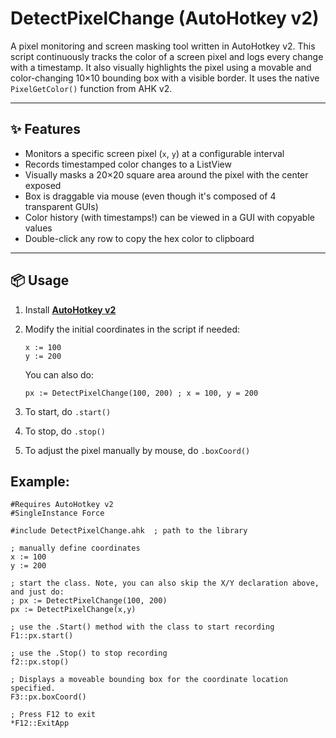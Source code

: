 # DetectPixelChange (AutoHotkey v2)

A pixel monitoring and screen masking tool written in AutoHotkey v2. This script continuously tracks the color of a screen pixel and logs every change with a timestamp. It also visually highlights the pixel using a movable and color-changing 10×10 bounding box with a visible border. It uses the native `PixelGetColor()` function from AHK v2.

---

## ✨ Features

- Monitors a specific screen pixel (`x`, `y`) at a configurable interval
- Records timestamped color changes to a ListView
- Visually masks a 20×20 square area around the pixel with the center exposed
- Box is draggable via mouse (even though it's composed of 4 transparent GUIs)
- Color history (with timestamps!) can be viewed in a GUI with copyable values
- Double-click any row to copy the hex color to clipboard

---

## 📦 Usage

1. Install [**AutoHotkey v2**](https://www.autohotkey.com/download/ahk-v2.exe)
2. Modify the initial coordinates in the script if needed:
   ```autohotkey
   x := 100
   y := 200
   ```
   You can also do: 
   ```
   px := DetectPixelChange(100, 200) ; x = 100, y = 200
   ```

3. To start, do `.start()`
4. To stop, do `.stop()`
5. To adjust the pixel manually by mouse, do `.boxCoord()`

## Example: 

```
#Requires AutoHotkey v2
#SingleInstance Force

#include DetectPixelChange.ahk  ; path to the library

; manually define coordinates 
x := 100
y := 200

; start the class. Note, you can also skip the X/Y declaration above, and just do: 
; px := DetectPixelChange(100, 200)
px := DetectPixelChange(x,y)

; use the .Start() method with the class to start recording
F1::px.start()

; use the .Stop() to stop recording
f2::px.stop()

; Displays a moveable bounding box for the coordinate location specified.
F3::px.boxCoord()

; Press F12 to exit 
*F12::ExitApp
```
